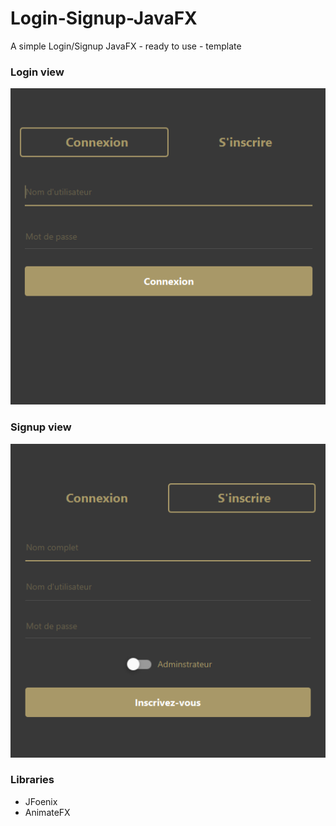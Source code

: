 # Login-Signup-JavaFX
A simple Login/Signup JavaFX - ready to use - template

### Login view
![](screenshots/login.png)

### Signup view
![](screenshots/signup.png)

### Libraries
* JFoenix
* AnimateFX

